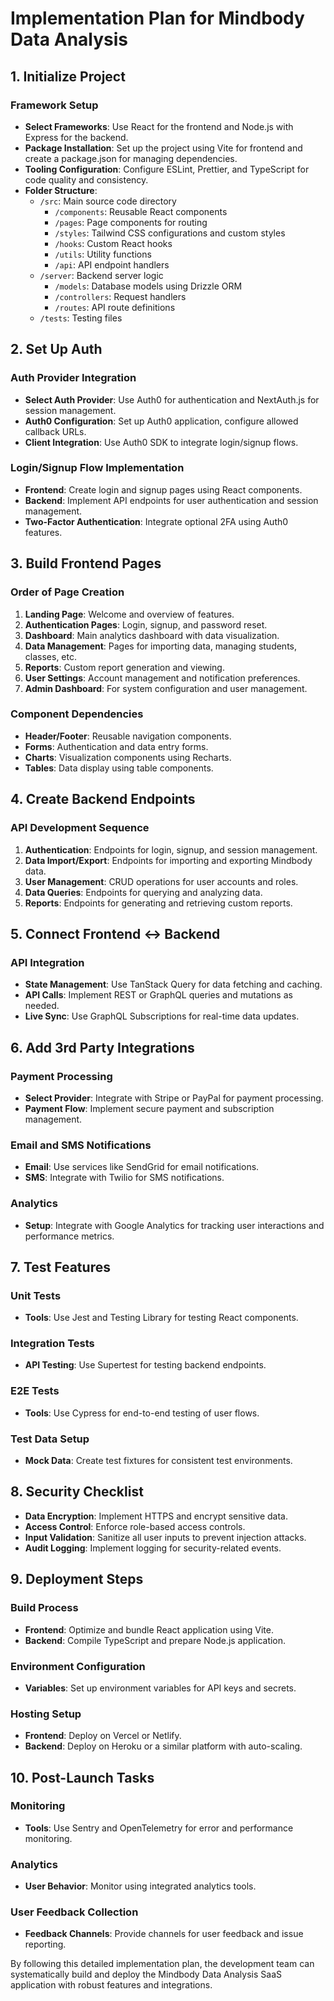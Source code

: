 # Implementation Plan for Mindbody Data Analysis

## 1. Initialize Project
### Framework Setup
- **Select Frameworks**: Use React for the frontend and Node.js with Express for the backend.
- **Package Installation**: Set up the project using Vite for frontend and create a package.json for managing dependencies.
- **Tooling Configuration**: Configure ESLint, Prettier, and TypeScript for code quality and consistency.
- **Folder Structure**:
  - `/src`: Main source code directory
    - `/components`: Reusable React components
    - `/pages`: Page components for routing
    - `/styles`: Tailwind CSS configurations and custom styles
    - `/hooks`: Custom React hooks
    - `/utils`: Utility functions
    - `/api`: API endpoint handlers
  - `/server`: Backend server logic
    - `/models`: Database models using Drizzle ORM
    - `/controllers`: Request handlers
    - `/routes`: API route definitions
  - `/tests`: Testing files

## 2. Set Up Auth
### Auth Provider Integration
- **Select Auth Provider**: Use Auth0 for authentication and NextAuth.js for session management.
- **Auth0 Configuration**: Set up Auth0 application, configure allowed callback URLs.
- **Client Integration**: Use Auth0 SDK to integrate login/signup flows.

### Login/Signup Flow Implementation
- **Frontend**: Create login and signup pages using React components.
- **Backend**: Implement API endpoints for user authentication and session management.
- **Two-Factor Authentication**: Integrate optional 2FA using Auth0 features.

## 3. Build Frontend Pages
### Order of Page Creation
1. **Landing Page**: Welcome and overview of features.
2. **Authentication Pages**: Login, signup, and password reset.
3. **Dashboard**: Main analytics dashboard with data visualization.
4. **Data Management**: Pages for importing data, managing students, classes, etc.
5. **Reports**: Custom report generation and viewing.
6. **User Settings**: Account management and notification preferences.
7. **Admin Dashboard**: For system configuration and user management.

### Component Dependencies
- **Header/Footer**: Reusable navigation components.
- **Forms**: Authentication and data entry forms.
- **Charts**: Visualization components using Recharts.
- **Tables**: Data display using table components.

## 4. Create Backend Endpoints
### API Development Sequence
1. **Authentication**: Endpoints for login, signup, and session management.
2. **Data Import/Export**: Endpoints for importing and exporting Mindbody data.
3. **User Management**: CRUD operations for user accounts and roles.
4. **Data Queries**: Endpoints for querying and analyzing data.
5. **Reports**: Endpoints for generating and retrieving custom reports.

## 5. Connect Frontend ↔ Backend
### API Integration
- **State Management**: Use TanStack Query for data fetching and caching.
- **API Calls**: Implement REST or GraphQL queries and mutations as needed.
- **Live Sync**: Use GraphQL Subscriptions for real-time data updates.

## 6. Add 3rd Party Integrations
### Payment Processing
- **Select Provider**: Integrate with Stripe or PayPal for payment processing.
- **Payment Flow**: Implement secure payment and subscription management.

### Email and SMS Notifications
- **Email**: Use services like SendGrid for email notifications.
- **SMS**: Integrate with Twilio for SMS notifications.

### Analytics
- **Setup**: Integrate with Google Analytics for tracking user interactions and performance metrics.

## 7. Test Features
### Unit Tests
- **Tools**: Use Jest and Testing Library for testing React components.

### Integration Tests
- **API Testing**: Use Supertest for testing backend endpoints.

### E2E Tests
- **Tools**: Use Cypress for end-to-end testing of user flows.

### Test Data Setup
- **Mock Data**: Create test fixtures for consistent test environments.

## 8. Security Checklist
- **Data Encryption**: Implement HTTPS and encrypt sensitive data.
- **Access Control**: Enforce role-based access controls.
- **Input Validation**: Sanitize all user inputs to prevent injection attacks.
- **Audit Logging**: Implement logging for security-related events.

## 9. Deployment Steps
### Build Process
- **Frontend**: Optimize and bundle React application using Vite.
- **Backend**: Compile TypeScript and prepare Node.js application.

### Environment Configuration
- **Variables**: Set up environment variables for API keys and secrets.

### Hosting Setup
- **Frontend**: Deploy on Vercel or Netlify.
- **Backend**: Deploy on Heroku or a similar platform with auto-scaling.

## 10. Post-Launch Tasks
### Monitoring
- **Tools**: Use Sentry and OpenTelemetry for error and performance monitoring.

### Analytics
- **User Behavior**: Monitor using integrated analytics tools.

### User Feedback Collection
- **Feedback Channels**: Provide channels for user feedback and issue reporting.

By following this detailed implementation plan, the development team can systematically build and deploy the Mindbody Data Analysis SaaS application with robust features and integrations.